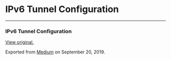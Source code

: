 IPv6 Tunnel Configuration
=========================

------------------------------------------------------------------------

### IPv6 Tunnel Configuration

  

[View original.](https://medium.com/p/b1fcc1782daf)

Exported from [Medium](https://medium.com) on September 20, 2019.
